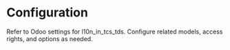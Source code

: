 # Configuration

Refer to Odoo settings for l10n_in_tcs_tds. Configure related models, access rights, and options as needed.
